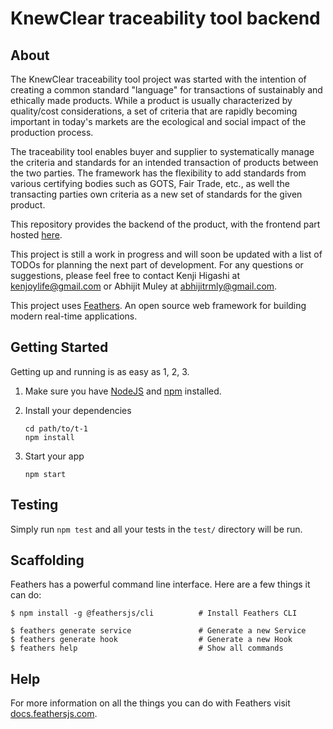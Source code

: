 # KnewClear traceability tool backend

> 

## About

The KnewClear traceability tool project was started with the intention of creating a common standard "language" for transactions of sustainably and ethically made products. While a product is usually characterized by quality/cost considerations, a set of criteria that are rapidly becoming important in today's markets are the ecological and social impact of the production process. 

The traceability tool enables buyer and supplier to systematically manage the criteria and standards for an intended transaction of products between the two parties. The framework has the flexibility to add standards from various certifying bodies such as GOTS, Fair Trade, etc., as well the transacting parties own criteria as a new set of standards for the given product.

This repository provides the backend of the product, with the frontend part hosted [here](https://github.com/abhijitrmly/client-v1).

This project is still a work in progress and will soon be updated with a list of TODOs for planning the next part of development. For any questions or suggestions, please feel free to contact Kenji Higashi at kenjoylife@gmail.com or Abhijit Muley at abhijitrmly@gmail.com.

This project uses [Feathers](http://feathersjs.com). An open source web framework for building modern real-time applications.

## Getting Started

Getting up and running is as easy as 1, 2, 3.

1. Make sure you have [NodeJS](https://nodejs.org/) and [npm](https://www.npmjs.com/) installed.
2. Install your dependencies

    ```
    cd path/to/t-1
    npm install
    ```

3. Start your app

    ```
    npm start
    ```

## Testing

Simply run `npm test` and all your tests in the `test/` directory will be run.

## Scaffolding

Feathers has a powerful command line interface. Here are a few things it can do:

```
$ npm install -g @feathersjs/cli          # Install Feathers CLI

$ feathers generate service               # Generate a new Service
$ feathers generate hook                  # Generate a new Hook
$ feathers help                           # Show all commands
```

## Help

For more information on all the things you can do with Feathers visit [docs.feathersjs.com](http://docs.feathersjs.com).
